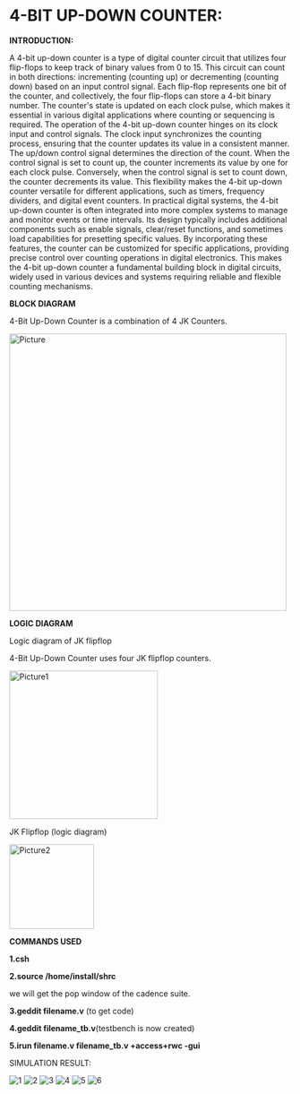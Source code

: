 # 4-BIT UP-DOWN COUNTER:
**INTRODUCTION:**</p>
A 4-bit up-down counter is a type of digital counter circuit that utilizes four flip-flops to keep track of 
binary values from 0 to 15. This circuit can count in both directions: incrementing (counting 
up) or decrementing (counting down) based on an input control signal. Each flip-flop represents 
one bit of the counter, and collectively, the four flip-flops can store a 4-bit binary number. The 
counter's state is updated on each clock pulse, which makes it essential in various digital 
applications where counting or sequencing is required.
The operation of the 4-bit up-down counter hinges on its clock input and control signals. The clock 
input synchronizes the counting process, ensuring that the counter updates its value in a 
consistent manner. The up/down control signal determines the direction of the count. When the 
control signal is set to count up, the counter increments its value by one for each clock pulse. 
Conversely, when the control signal is set to count down, the counter decrements its value. This 
flexibility makes the 4-bit up-down counter versatile for different applications, such as timers, 
frequency dividers, and digital event counters.
In practical digital systems, the 4-bit up-down counter is often integrated into more complex systems 
to manage and monitor events or time intervals. Its design typically includes additional 
components such as enable signals, clear/reset functions, and sometimes load capabilities for 
presetting specific values. By incorporating these features, the counter can be customized for 
specific applications, providing precise control over counting operations in digital electronics. 
This makes the 4-bit up-down counter a fundamental building block in digital circuits, widely 
used in various devices and systems requiring reliable and flexible counting mechanisms.</p>
**BLOCK DIAGRAM**</p>
4-Bit Up-Down Counter is a combination of 4 JK Counters.</p>
<img width="495" alt="Picture" src="https://github.com/user-attachments/assets/2ff15fdc-4cf1-4679-88c3-770df5bd5070"></p>
**LOGIC DIAGRAM**</p>
Logic diagram of JK flipflop</p>
 4-Bit Up-Down Counter uses four JK flipflop counters.</p>
<img width="265" alt="Picture1" src="https://github.com/user-attachments/assets/edcc66a4-f4cd-48fb-bde3-5d59fd56824e"></p>
JK Flipflop (logic diagram)</p>
<img width="151" alt="Picture2" src="https://github.com/user-attachments/assets/a8fed6b9-ac86-452a-aed1-34a017a7a4c0"></p>
**COMMANDS USED**</p>
**1.csh**</p>
**2.source /home/install/shrc**</p>
we will get the pop window of the cadence suite.<p>
**3.geddit filename.v** (to get code)</p>
**4.geddit filename_tb.v**(testbench is now created)</p>
**5.irun filename.v filename_tb.v +access+rwc -gui**</p>
SIMULATION RESULT:</p>
![1](https://github.com/user-attachments/assets/0f8d9710-75f3-4669-a7b2-bfad45014cb6)
![2](https://github.com/user-attachments/assets/ca822a2e-29f9-407e-868b-1d063ee0458d)
![3](https://github.com/user-attachments/assets/381c7866-a14e-42c5-b6bd-cbbc64d74bf4)
![4](https://github.com/user-attachments/assets/59dd7fe5-5fe3-412d-8003-2f42498d91dc)
![5](https://github.com/user-attachments/assets/879676a1-4ee3-4ba1-984f-50e459eab02c)
![6](https://github.com/user-attachments/assets/47951d54-95e7-4152-bc8e-d9e80e7c413f)


